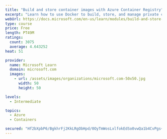 ```yaml
---
title: "Build and store container images with Azure Container Registry"
excerpt: "Learn how to use Docker to build, store, and manage private container images with the Azure Container Registry."
webUrl: https://docs.microsoft.com/en-us/learn/modules/build-and-store-container-images/
type: course
price: Free
length: PT49M
ratings:
  count: 3075
  average: 4.643252
heat: 51

provider:
  name: Microsoft Learn
  domain: microsoft.com
  images:
    - url: /assets/images/organizations/microsoft.com-50x50.jpg
      width: 50
      height: 50

levels:
  - Intermediate

topics:
  - Azure
  - Containers

secured: "Hf2bXpbP6/BgkhrFj2KkLRgObHpd/0OyTmWosLxlfokEdSo0vwQa1b4CvPgs+3zmTOdzkDkkrRhkxtYRGVkbEGIwhMwHyLitRaseYueHZIIqVcSPLnjpTvr7/99owY6sfW3V5gKsidFA3WENvVE6ZARi2KjCAhPQxVHig0QzAmTIHcWk4iNrrbXI4N7ax2bvWrgK8l+rnegEI04XRUp45q47SSU41nzlHyp3F4F+MnD1ZLQvRaL4TPE8vfgih6I/Tp5ABYuYzygyUEbrwqx8v5C+5yr8a9WFWjax4WNQaSNDZXpR8D/1pEV+UxH9ODDzRlGSVU5Obp2mbVxbSO9mWOLKvHpRZzn30FIHCPioVKIe7wUD9i2LFC1m2cPwENAo6pUe7eSDy+ooxmsGAwky1KrRPtcYiWzIabwFtcI611E=;rveGAmduRL+1TkGC7hGbmw=="
---
```


